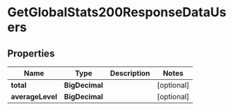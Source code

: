 

# GetGlobalStats200ResponseDataUsers


## Properties

| Name | Type | Description | Notes |
|------------ | ------------- | ------------- | -------------|
|**total** | **BigDecimal** |  |  [optional] |
|**averageLevel** | **BigDecimal** |  |  [optional] |



